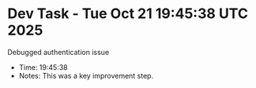 # Dev Task - Tue Oct 21 19:45:38 UTC 2025
Debugged authentication issue
- Time: 19:45:38
- Notes: This was a key improvement step.
